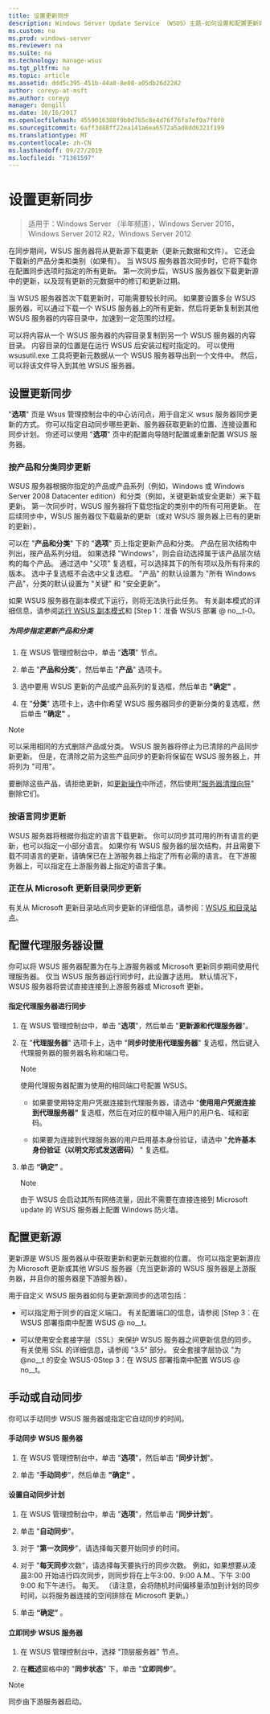 ```yaml
---
title: 设置更新同步
description: Windows Server Update Service （WSUS）主题-如何设置和配置更新同步
ms.custom: na
ms.prod: windows-server
ms.reviewer: na
ms.suite: na
ms.technology: manage-wsus
ms.tgt_pltfrm: na
ms.topic: article
ms.assetid: ddd5c395-451b-44a0-8e08-a05db26d2282
author: coreyp-at-msft
ms.author: coreyp
manager: dongill
ms.date: 10/16/2017
ms.openlocfilehash: 4559016388f9b0d765c8e4d76f76fa7ef0a7f0f0
ms.sourcegitcommit: 6aff3d88ff22ea141a6ea6572a5ad8dd6321f199
ms.translationtype: MT
ms.contentlocale: zh-CN
ms.lasthandoff: 09/27/2019
ms.locfileid: "71361597"
---
```

# <a name="setting-up-update-synchronizations"></a>设置更新同步

>适用于：Windows Server （半年频道），Windows Server 2016，Windows Server 2012 R2，Windows Server 2012

在同步期间，WSUS 服务器将从更新源下载更新（更新元数据和文件）。 它还会下载新的产品分类和类别（如果有）。 当 WSUS 服务器首次同步时，它将下载你在配置同步选项时指定的所有更新。 第一次同步后，WSUS 服务器仅下载更新源中的更新，以及现有更新的元数据中的修订和更新过期。

当 WSUS 服务器首次下载更新时，可能需要较长时间。 如果要设置多台 WSUS 服务器，可以通过下载一个 WSUS 服务器上的所有更新，然后将更新复制到其他 WSUS 服务器的内容目录中，加速到一定范围的过程。

可以将内容从一个 WSUS 服务器的内容目录复制到另一个 WSUS 服务器的内容目录。 内容目录的位置是在运行 WSUS 后安装过程时指定的。 可以使用 wsusutil.exe 工具将更新元数据从一个 WSUS 服务器导出到一个文件中。 然后，可以将该文件导入到其他 WSUS 服务器。

## <a name="setting-up-update-synchronizations"></a>设置更新同步
"**选项**" 页是 Wsus 管理控制台中的中心访问点，用于自定义 wsus 服务器同步更新的方式。 你可以指定自动同步哪些更新、服务器获取更新的位置、连接设置和同步计划。 你还可以使用 "**选项**" 页中的配置向导随时配置或重新配置 WSUS 服务器。

### <a name="synchronizing-update-by-product-and-classification"></a>按产品和分类同步更新
WSUS 服务器根据你指定的产品或产品系列（例如，Windows 或 Windows Server 2008 Datacenter edition）和分类（例如，关键更新或安全更新）来下载更新。 第一次同步时，WSUS 服务器将下载您指定的类别中的所有可用更新。 在后续同步中，WSUS 服务器仅下载最新的更新（或对 WSUS 服务器上已有的更新的更新）。

可以在 "**产品和分类**" 下的 "**选项**" 页上指定更新产品和分类。 产品在层次结构中列出，按产品系列分组。 如果选择 "Windows"，则会自动选择属于该产品层次结构的每个产品。 通过选中 "父项" 复选框，可以选择其下的所有项以及所有将来的版本。 选中子复选框不会选中父复选框。 "产品" 的默认设置为 "所有 Windows 产品"，分类的默认设置为 "关键" 和 "安全更新"。

如果 WSUS 服务器在副本模式下运行，则将无法执行此任务。 有关副本模式的详细信息，请参阅[运行 WSUS 副本模式](running-wsus-replica-mode.md)和 [Step 1：准备 WSUS 部署 @ no__t-0。

##### <a name="to-specify-update-products-and-classifications-for-synchronization"></a>为同步指定更新产品和分类

1.  在 WSUS 管理控制台中，单击 "**选项**" 节点。

2.  单击 "**产品和分类**"，然后单击 "**产品**" 选项卡。

3.  选中要用 WSUS 更新的产品或产品系列的复选框，然后单击 **"确定"** 。

4.  在 "**分类**" 选项卡上，选中你希望 WSUS 服务器同步的更新分类的复选框，然后单击 **"确定"** 。

> [!NOTE]
> 可以采用相同的方式删除产品或分类。 WSUS 服务器将停止为已清除的产品同步新更新。 但是，在清除之前为这些产品同步的更新将保留在 WSUS 服务器上，并将列为 "可用"。
> 
> 要删除这些产品，请拒绝更新，如[更新操作](updates-operations.md)中所述，然后使用["服务器清理向导](the-server-cleanup-wizard.md)" 删除它们。

### <a name="synchronizing-updates-by-language"></a>按语言同步更新
WSUS 服务器将根据你指定的语言下载更新。 你可以同步其可用的所有语言的更新，也可以指定一小部分语言。 如果你有 WSUS 服务器的层次结构，并且需要下载不同语言的更新，请确保已在上游服务器上指定了所有必需的语言。 在下游服务器上，可以指定在上游服务器上指定的语言子集。

### <a name="synchronizing-updates-from-the-microsoft-update-catalog"></a>正在从 Microsoft 更新目录同步更新
有关从 Microsoft 更新目录站点同步更新的详细信息，请参阅：[WSUS 和目录站点](wsus-and-the-catalog-site.md)。

## <a name="configuring-proxy-server-settings"></a>配置代理服务器设置
你可以将 WSUS 服务器配置为在与上游服务器或 Microsoft 更新同步期间使用代理服务器。 仅当 WSUS 服务器运行同步时，此设置才适用。 默认情况下，WSUS 服务器将尝试直接连接到上游服务器或 Microsoft 更新。

#### <a name="to-specify-a-proxy-server-for-synchronization"></a>指定代理服务器进行同步

1.  在 WSUS 管理控制台中，单击 "**选项**"，然后单击 "**更新源和代理服务器**"。

2.  在 "**代理服务器**" 选项卡上，选中 "**同步时使用代理服务器**" 复选框，然后键入代理服务器的服务器名称和端口号。

    > [!NOTE]
    > 使用代理服务器配置为使用的相同端口号配置 WSUS。

    -   如果要使用特定用户凭据连接到代理服务器，请选中 "**使用用户凭据连接到代理服务器"** 复选框，然后在对应的框中输入用户的用户名、域和密码。

    -   如果要为连接到代理服务器的用户启用基本身份验证，请选中 "**允许基本身份验证（以明文形式发送密码）** " 复选框。

3.  单击 **“确定”** 。

    > [!NOTE]
    > 由于 WSUS 会启动其所有网络流量，因此不需要在直接连接到 Microsoft update 的 WSUS 服务器上配置 Windows 防火墙。

## <a name="configuring-the-update-source"></a>配置更新源
更新源是 WSUS 服务器从中获取更新和更新元数据的位置。 你可以指定更新源应为 Microsoft 更新或其他 WSUS 服务器（充当更新源的 WSUS 服务器是上游服务器，并且你的服务器是下游服务器）。

用于自定义 WSUS 服务器如何与更新源同步的选项包括：

-   可以指定用于同步的自定义端口。 有关配置端口的信息，请参阅 [Step 3：在 WSUS 部署指南中配置 WSUS @ no__t。

-   可以使用安全套接字层（SSL）来保护 WSUS 服务器之间更新信息的同步。 有关使用 SSL 的详细信息，请参阅 "3.5" 部分。 安全套接字层协议 "为 @no__t 的安全 WSUS-0Step 3：在 WSUS 部署指南中配置 WSUS @ no__t。

## <a name="synchronizing-manually-or-automatically"></a>手动或自动同步
你可以手动同步 WSUS 服务器或指定它自动同步的时间。

#### <a name="to-manually-synchronize-the-wsus-server"></a>手动同步 WSUS 服务器

1.  在 WSUS 管理控制台中，单击 "**选项**"，然后单击 "**同步计划**"。

2.  单击 "**手动同步**"，然后单击 **"确定"** 。

#### <a name="to-set-up-an-automatic-synchronization-schedule"></a>设置自动同步计划

1.  在 WSUS 管理控制台中，单击 "**选项**"，然后单击 "**同步计划**"。

2.  单击 "**自动同步**"。

3.  对于 "**第一次同步**"，请选择每天要开始同步的时间。

4.  对于 "**每天同步**次数"，请选择每天要执行的同步次数。 例如，如果想要从凌晨3:00 开始进行四次同步，则同步将在上午3:00、9:00 A.M.、下午 3:00 9:00 和下午进行。 每天。 （请注意，会将随机时间偏移量添加到计划的同步时间，以将服务器连接的空间排除在 Microsoft 更新。）

5.  单击 **“确定”** 。

#### <a name="to-synchronize-your-wsus-server-immediately"></a>立即同步 WSUS 服务器

1.  在 WSUS 管理控制台中，选择 "顶层服务器" 节点。

2.  在**概述**窗格中的 "**同步状态**" 下，单击 "**立即同步**"。

> [!NOTE]
> 同步由下游服务器启动。
